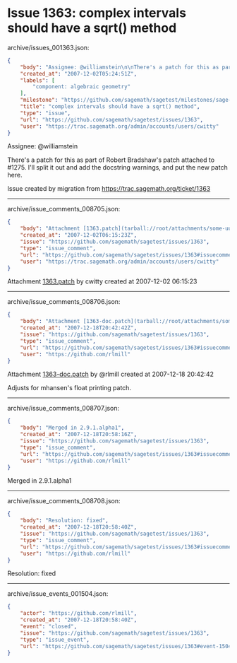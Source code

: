# Issue 1363: complex intervals should have a sqrt() method

archive/issues_001363.json:
```json
{
    "body": "Assignee: @williamstein\n\nThere's a patch for this as part of Robert Bradshaw's patch attached to #1275.  I'll split it out and add the docstring warnings, and put the new patch here.\n\nIssue created by migration from https://trac.sagemath.org/ticket/1363\n\n",
    "created_at": "2007-12-02T05:24:51Z",
    "labels": [
        "component: algebraic geometry"
    ],
    "milestone": "https://github.com/sagemath/sagetest/milestones/sage-2.9.1",
    "title": "complex intervals should have a sqrt() method",
    "type": "issue",
    "url": "https://github.com/sagemath/sagetest/issues/1363",
    "user": "https://trac.sagemath.org/admin/accounts/users/cwitty"
}
```
Assignee: @williamstein

There's a patch for this as part of Robert Bradshaw's patch attached to #1275.  I'll split it out and add the docstring warnings, and put the new patch here.

Issue created by migration from https://trac.sagemath.org/ticket/1363





---

archive/issue_comments_008705.json:
```json
{
    "body": "Attachment [1363.patch](tarball://root/attachments/some-uuid/ticket1363/1363.patch) by cwitty created at 2007-12-02 06:15:23",
    "created_at": "2007-12-02T06:15:23Z",
    "issue": "https://github.com/sagemath/sagetest/issues/1363",
    "type": "issue_comment",
    "url": "https://github.com/sagemath/sagetest/issues/1363#issuecomment-8705",
    "user": "https://trac.sagemath.org/admin/accounts/users/cwitty"
}
```

Attachment [1363.patch](tarball://root/attachments/some-uuid/ticket1363/1363.patch) by cwitty created at 2007-12-02 06:15:23



---

archive/issue_comments_008706.json:
```json
{
    "body": "Attachment [1363-doc.patch](tarball://root/attachments/some-uuid/ticket1363/1363-doc.patch) by @rlmill created at 2007-12-18 20:42:42\n\nAdjusts for mhansen's float printing patch.",
    "created_at": "2007-12-18T20:42:42Z",
    "issue": "https://github.com/sagemath/sagetest/issues/1363",
    "type": "issue_comment",
    "url": "https://github.com/sagemath/sagetest/issues/1363#issuecomment-8706",
    "user": "https://github.com/rlmill"
}
```

Attachment [1363-doc.patch](tarball://root/attachments/some-uuid/ticket1363/1363-doc.patch) by @rlmill created at 2007-12-18 20:42:42

Adjusts for mhansen's float printing patch.



---

archive/issue_comments_008707.json:
```json
{
    "body": "Merged in 2.9.1.alpha1",
    "created_at": "2007-12-18T20:58:16Z",
    "issue": "https://github.com/sagemath/sagetest/issues/1363",
    "type": "issue_comment",
    "url": "https://github.com/sagemath/sagetest/issues/1363#issuecomment-8707",
    "user": "https://github.com/rlmill"
}
```

Merged in 2.9.1.alpha1



---

archive/issue_comments_008708.json:
```json
{
    "body": "Resolution: fixed",
    "created_at": "2007-12-18T20:58:40Z",
    "issue": "https://github.com/sagemath/sagetest/issues/1363",
    "type": "issue_comment",
    "url": "https://github.com/sagemath/sagetest/issues/1363#issuecomment-8708",
    "user": "https://github.com/rlmill"
}
```

Resolution: fixed



---

archive/issue_events_001504.json:
```json
{
    "actor": "https://github.com/rlmill",
    "created_at": "2007-12-18T20:58:40Z",
    "event": "closed",
    "issue": "https://github.com/sagemath/sagetest/issues/1363",
    "type": "issue_event",
    "url": "https://github.com/sagemath/sagetest/issues/1363#event-1504"
}
```

